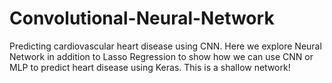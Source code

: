 # Convolutional-Neural-Network
Predicting cardiovascular heart disease using CNN. Here we explore Neural Network in addition to Lasso Regression to show how we can use CNN or MLP to predict heart disease using Keras. This is a shallow network!
